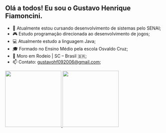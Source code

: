 ## Olá a todos! Eu sou o  Gustavo Henrique Fiamoncini.

- 🌱 Atualmente estou cursando desenvolvimento de sistemas pelo SENAI;
- 🎮 Estudo programação direcionada ao desenvolvimento de jogos;
- 💻 Atualmente estudo a linguagem Java;
- 🎓 Formado no Ensino Médio pela escola Osvaldo Cruz;
- 📍  Moro em Rodeio | SC – Brasil 🇧🇷;
- 📫 Contato: gustavohf092006@gmail.com;

<div>
<a href= "https://github.com/Gustavo-HF">
<img height="180em" src="https://github-readme-stats.vercel.app/api?username=Gustavo-HF&show_icons=true&theme=dark&include_all_commits=true&count_private=true"/>
<img height="180em" src="https://github-readme-stats.vercel.app/api/top-langs/?username=Gustavo-HF&layout=compact&langs_count=16&theme=dark"/>
</a>
</div>
